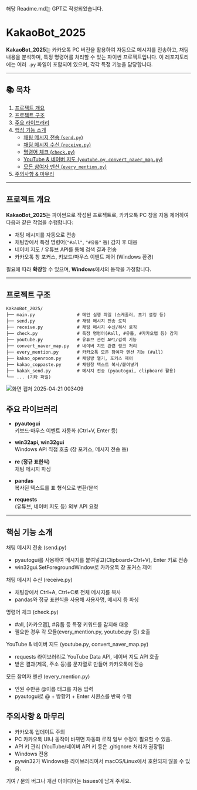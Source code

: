해당 Readme.md는 GPT로 작성되었습니다.

# KakaoBot_2025

**KakaoBot_2025**는 카카오톡 PC 버전을 활용하여 자동으로 메시지를 전송하고, 채팅 내용을 분석하며, 특정 명령어를 처리할 수 있는 파이썬 프로젝트입니다. 이 레포지토리에는 여러 `.py` 파일이 포함되어 있으며, 각각 특정 기능을 담당합니다.

---

## 📚 목차
1. [프로젝트 개요](#프로젝트-개요)  
2. [프로젝트 구조](#프로젝트-구조)  
3. [주요 라이브러리](#주요-라이브러리)  
4. [핵심 기능 소개](#핵심-기능-소개) 
   - [채팅 메시지 전송 (`send.py`)](#채팅-메시지-전송-sendpy)  
   - [채팅 메시지 수신 (`receive.py`)](#채팅-메시지-수신-receivepy)  
   - [명령어 체크 (`check.py`)](#명령어-체크-checkpy)  
   - [YouTube & 네이버 지도 (`youtube.py`, `convert_naver_map.py`)](#youtube--네이버-지도-youtubepy-convert_naver_mappy)  
   - [모든 참여자 멘션 (`every_mention.py`)](#모든-참여자-멘션-every_mentionpy)  
5. [주의사항 & 마무리](#주의사항--마무리)

---

## 프로젝트 개요
**KakaoBot_2025**는 파이썬으로 작성된 프로젝트로, 카카오톡 PC 창을 자동 제어하여 다음과 같은 작업을 수행합니다:

- 채팅 메시지를 자동으로 전송  
- 채팅방에서 특정 명령어(`"#all"`, `"#유툽"` 등) 감지 후 대응  
- 네이버 지도 / 유튜브 API를 통해 검색 결과 전송  
- 카카오톡 창 포커스, 키보드/마우스 이벤트 제어 (Windows 환경)

필요에 따라 **확장**할 수 있으며, **Windows**에서의 동작을 가정합니다.

---

## 프로젝트 구조
```plaintext
KakaoBot_2025/
├── main.py                # 메인 실행 파일 (스케줄러, 초기 설정 등)
├── send.py                # 채팅 메시지 전송 로직
├── receive.py             # 채팅 메시지 수신/복사 로직
├── check.py               # 특정 명령어(#all, #유툽, #카카오맵 등) 감지
├── youtube.py             # 유튜브 관련 API/검색 기능
├── convert_naver_map.py   # 네이버 지도 관련 링크 처리
├── every_mention.py       # 카카오톡 모든 참여자 멘션 기능 (#all)
├── kakao_openroom.py      # 채팅방 열기, 포커스 제어
├── kakao_coppaste.py      # 채팅창 텍스트 복사/붙여넣기
├── kakak_send.py          # 메시지 전송 (pyautogui, clipboard 활용)
└── ... (기타 파일)
```

![화면 캡처 2025-04-21 003409](https://github.com/user-attachments/assets/d82365dc-d307-42b5-ab82-30c4a84cde5c)


## 주요 라이브러리
- **pyautogui**  
  키보드·마우스 이벤트 자동화 (Ctrl+V, Enter 등)

- **win32api, win32gui**  
  Windows API 직접 호출 (창 포커스, 메시지 전송 등)

- **re (정규 표현식)**  
  채팅 메시지 파싱

- **pandas**  
  복사된 텍스트를 표 형식으로 변환/분석

- **requests**  
  (유튜브, 네이버 지도 등) 외부 API 요청

---

## 핵심 기능 소개

채팅 메시지 전송 (send.py)
 - pyautogui를 사용하여 메시지를 붙여넣고(Clipboard+Ctrl+V), Enter 키로 전송
 - win32gui.SetForegroundWindow로 카카오톡 창 포커스 제어

채팅 메시지 수신 (receive.py)
  - 채팅창에서 Ctrl+A, Ctrl+C로 전체 메시지를 복사
  - pandas와 정규 표현식을 사용해 사용자명, 메시지 등 파싱

명령어 체크 (check.py)
- #all, [카카오맵], #유툽 등 특정 키워드를 감지해 대응
- 필요한 경우 각 모듈(every_mention.py, youtube.py 등) 호출

YouTube & 네이버 지도 (youtube.py, convert_naver_map.py)
- requests 라이브러리로 YouTube Data API, 네이버 지도 API 호출
- 받은 결과(제목, 주소 등)를 문자열로 만들어 카카오톡에 전송

모든 참여자 멘션 (every_mention.py)
- 인원 수만큼 @이름 태그를 자동 입력
- pyautogui로 @ + 방향키 + Enter 시퀀스를 반복 수행

## 주의사항 & 마무리
- 카카오톡 업데이트 주의
- PC 카카오톡 UI나 동작이 바뀌면 자동화 로직 일부 수정이 필요할 수 있음.
- API 키 관리 (YouTube/네이버 API 키 등은 .gitignore 처리가 권장됨)
- Windows 전용
- pywin32가 Windows용 라이브러리여서 macOS/Linux에서 호환되지 않을 수 있음.

기여 / 문의
버그나 개선 아이디어는 Issues에 남겨 주세요.
